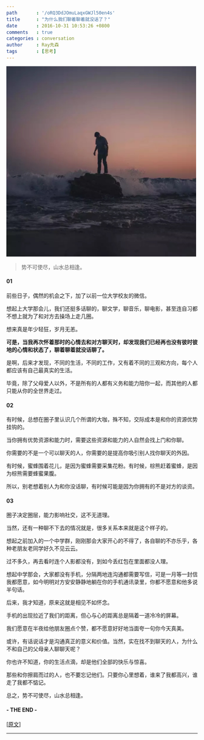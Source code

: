 ```yaml
---
path       : '/oRQ3DdJOmuLaqxGWJl50en4s'
title      : "为什么我们聊着聊着就没话了？"
date       : 2016-10-31 10:53:26 +0800
comments   : true
categories : conversation
author     : Ray先森
tags       : [思考]
---
```


<img src="/images/2016/2016-10-31-105326.jpeg" width="500" />

> 势不可使尽，山水总相逢。

<!--more-->

#### 01

前些日子，偶然的机会之下，加了以前一位大学校友的微信。

想起上大学那会儿，我们还挺多话聊的，聊文学，聊音乐，聊电影，甚至连自习都不想上就为了和对方去操场上走几圈。

想来真是年少轻狂，岁月无恙。

**可是，当我再次怀着那时的心情去和对方聊天时，却发现我们已经再也没有彼时彼地的心情和状态了，聊着聊着就没话聊了。**

是啊，后来才发现，不同的生活，不同的工作，又有着不同的三观和方向，每个人都应该有自己最真实的生活。

毕竟，除了父母爱人以外，不是所有的人都有义务和能力陪你一起，而其他的人都只能从你的全世界走过。

#### 02

有时候，总想在圈子里认识几个所谓的大咖，殊不知，交际成本是和你的资源优势挂钩的。

当你拥有优势资源和能力时，需要这些资源和能力的人自然会找上门和你聊。

你需要的不是一个可以聊天的人，你需要的是提高你吸引别人找你聊天的外因。

有时候，蜜蜂围着花儿，是因为蜜蜂需要采集花粉。有时候，棕熊赶着蜜蜂，是因为棕熊需要蜂蜜果腹。

所以，别老想着别人为和你没话聊，有时候可能是因为你拥有的不是对方的谈资。

#### 03

圈子决定圈层，能力影响社交，这不无道理。

当然，还有一种聊不下去的情况就是，很多关系本来就是这个样子的。

想起之前加入的一个中学群，刚刚那会大家开心的不得了，各自聊的不亦乐乎，各种老朋友老同学好久不见云云。

过不多久，再去看时连个人影都没有，到如今丢红包在里面都没人理。

想起中学那会，大家都没有手机，分隔两地连沟通都需要写信，可是一月等一封信我都愿意，如今明明对方安安静静地躺在你的手机通讯录里，你都不愿意和他多说半句话。

后来，我才知道，原来这就是相见不如怀念。

手机的出现拉近了我们的距离，但心与心的距离总是隔着一道冷冷的屏幕。

我们愿意在半夜给他朋友圈点个赞，都不愿意好好地当面夸一句你今天真美。

或许，有话说话才是沟通真正的意义和价值。当然，实在找不到聊天的人，为什么不和自己的父母亲人聊聊天呢？

你也许不知道，你的生活点滴，却是他们全部的快乐与惊喜。

那些和你擦肩而过的人，也不要忘记他们。只要你心里想着，谁来了我都高兴，谁走了我都不惦记。

总之，势不可使尽，山水总相逢。

#### - THE END -

[<a target="_blank" href="http://mp.weixin.qq.com/s?__biz=MzAxNTA3MDUwNA==&mid=2651595630&idx=1&sn=90da19146a881f9e0c3387bb0795765b&chksm=80712729b706ae3fa214d78489eb37c7254979f83c4335f4ebfbcd2cee1eb399cd0ec760729f&scene=0#rd">原文</a>]

***
